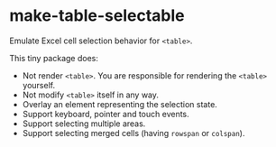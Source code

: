 # make-table-selectable

Emulate Excel cell selection behavior for `<table>`.

This tiny package does:

- Not render `<table>`. You are responsible for rendering the `<table>` yourself.
- Not modify `<table>` itself in any way.
- Overlay an element representing the selection state.
- Support keyboard, pointer and touch events.
- Support selecting multiple areas.
- Support selecting merged cells (having `rowspan` or `colspan`).
